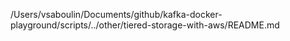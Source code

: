 /Users/vsaboulin/Documents/github/kafka-docker-playground/scripts/../other/tiered-storage-with-aws/README.md
